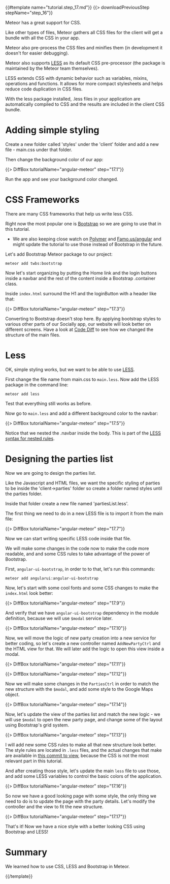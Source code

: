 {{#template name="tutorial.step_17.md"}}
{{> downloadPreviousStep stepName="step_16"}}

Meteor has a great support for CSS.

Like other types of files, Meteor gathers all CSS files for the client will get a bundle with all the CSS in your app.

Meteor also pre-process the CSS files and minifies them (in development it doesn't for easier debugging).

Meteor also supports [LESS](http://lesscss.org/) as its default CSS pre-processor (the package is maintained by the Meteor team themselves).

LESS extends CSS with dynamic behavior such as variables, mixins, operations and functions. It allows for more compact stylesheets and helps reduce code duplication in CSS files.

With the less package installed, .less files in your application are automatically compiled to CSS and the results are included in the client CSS bundle.

# Adding simple styling

Create a new folder called 'styles' under the 'client' folder and add a new file - main.css under that folder.

Then change the background color of our app:

{{> DiffBox tutorialName="angular-meteor" step="17.1"}}

Run the app and see your background color changed.

# CSS Frameworks

There are many CSS frameworks that help us write less CSS.

Right now the most popular one is [Bootstrap](http://getbootstrap.com/) so we are going to use that in this tutorial.

* We are also keeping close watch on [Polymer](https://www.polymer-project.org/) and [Famo.us/angular](http://famo.us/integrations/angular) and might  update the tutorial to use those instead of Bootstrap in the future.

Let's add Bootstrap Meteor package to our project:

    meteor add twbs:bootstrap


Now let's start organizing by putting the Home link and the login buttons inside a navbar and the rest of the content inside a Bootstrap .container class.

Inside `index.html` surround the H1 and the loginButton with a header like that:

{{> DiffBox tutorialName="angular-meteor" step="17.3"}}

Converting to Bootstrap doesn't stop here. By applying bootstrap styles to various other parts of our Socially app, our website will look better on different screens. Have a look at [Code Diff](https://github.com/Urigo/meteor-angular-socially/compare/step_16...step_17) to see how we changed the structure of the main files.

# Less

OK, simple styling works, but we want to be able to use [LESS](http://lesscss.org/).

First change the file name from main.css to `main.less`.  Now add the LESS package in the command line:

    meteor add less

Test that everything still works as before.

Now go to `main.less` and add a different background color to the navbar:

{{> DiffBox tutorialName="angular-meteor" step="17.5"}}


Notice that we nested the .navbar inside the body. This is part of the [LESS syntax for nested rules](http://lesscss.org/features/#features-overview-feature-nested-rules).

# Designing the parties list

Now we are going to design the parties list.

Like the Javascript and HTML files, we want the specific styling of parties to be inside the 'client->parties' folder so create a folder named styles until the parties folder.

Inside that folder create a new file named 'partiesList.less'.

The first thing we need to do in a new LESS file is to import it from the main file:

{{> DiffBox tutorialName="angular-meteor" step="17.7"}}

Now we can start writing specific LESS code inside that file.

We will make some changes in the code now to make the code more readable, and and some CSS rules to take advantage of the power of Bootstrap.

First, `angular-ui-bootstrap`, in order to to that, let's run this commands:

    meteor add angularui:angular-ui-bootstrap

Now, let's start with some cool fonts and some CSS changes to make the `index.html` look better:

{{> DiffBox tutorialName="angular-meteor" step="17.9"}}

And verify that we have `angular-ui-bootstrap` dependency in the module definition, because we will use `$modal` service later.

{{> DiffBox tutorialName="angular-meteor" step="17.10"}}

Now, we will move the logic of new party creation into a new service for better coding, so let's create a new controller named `AddNewPartyCtrl` and the HTML view for that. We will later add the logic to open this view inside a modal.

{{> DiffBox tutorialName="angular-meteor" step="17.11"}}

{{> DiffBox tutorialName="angular-meteor" step="17.12"}}

Now we will make some changes in the `PartiesCtrl` in order to match the new structure with the `$modal`, and add some style to the Google Maps object.

{{> DiffBox tutorialName="angular-meteor" step="17.14"}}

Now, let's update the view of the parties list and match the new logic - we will use `$modal` to open the new party page, and change some of the layout using Bootstrap's grid system.

{{> DiffBox tutorialName="angular-meteor" step="17.13"}}

I will add new some CSS rules to make all that new structure look better.
The style rules are located in `.less` files, and the actual changes that make are available in [this commit to view](https://github.com/Urigo/meteor-angular-socially/commit/c189d59bb71aac2a60a9fc5db4f2a00f0239c68b), because the CSS is not the most relevant part in this tutorial.

And after creating those style, let's update the main `less` file to use those, and add some LESS variables to control the basic colors of the application.

{{> DiffBox tutorialName="angular-meteor" step="17.16"}}

So now we have a good looking page with some style, the only thing we need to do is to update the page with the party details.
Let's modify the controller and the view to fit the new structure.

{{> DiffBox tutorialName="angular-meteor" step="17.17"}}

That's it! Now we have a nice style with a better looking CSS using Bootstrap and LESS!

# Summary

We learned how to use CSS, LESS and Bootstrap in Meteor.

{{/template}}
